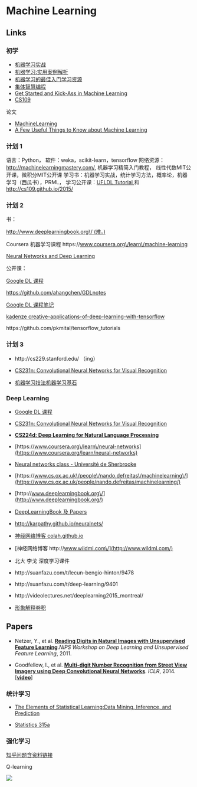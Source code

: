 # Machine Learning

## Links

### 初学

* [机器学习实战](https://book.douban.com/subject/24703171/)
* [机器学习:实用案例解析](https://www.amazon.cn/%E5%9B%BE%E4%B9%A6/dp/B00CFCNGLG/479-4252085-2243758?ie=UTF8&camp=536&creative=3200&creativeASIN=B00CFCNGLG&linkCode=as2&ref_=as_li_qf_sp_asin_il_tl&tag=vastwork-23)
* [机器学习的最佳入门学习资源](https://segmentfault.com/a/1190000000394924)
* [集体智慧编程](https://book.douban.com/subject/3288908/)
* [Get Started and Kick-Ass in Machine Learning](http://machinelearningmastery.com/)
* [CS109](http://cs109.github.io/2014/index.html)

论文

* [MachineLearning](http://www.cs.cmu.edu/~tom/pubs/MachineLearning.pdf)
* [A Few Useful Things to Know about Machine Learning](http://homes.cs.washington.edu/~pedrod/papers/cacm12.pdf)

### 计划 1

语言：Python， 软件：weka，scikit-learn，tensorflow
网络资源： [http:\/\/machinelearningmastery.com\/](http://machinelearningmastery.com/), 机器学习精简入门教程， 线性代数MIT公开课，微积分MIT公开课
学习书：机器学习实战，统计学习方法，概率论，机器学习（西瓜书），PRML，
学习公开课：[UFLDL Tutorial ](http://deeplearning.stanford.edu/tutorial/)  和 [http:\/\/cs109.github.io\/2015\/   ](http://cs109.github.io/2015/ "CS109")

### 计划 2

书：

[http:\/\/www.deeplearningbook.org\/  \(难。\)](http://www.deeplearningbook.org/)

Coursera 机器学习课程 https:\/\/www.coursera.org\/learn\/machine-learning

[ Neural Networks and Deep Learning](http://neuralnetworksanddeeplearning.com/index.html)

公开课：

[Google DL 课程  ](https://www.udacity.com/course/deep-learning--ud730)

[https:\/\/github.com\/ahangchen\/GDLnotes](https://github.com/ahangchen/GDLnotes)

[Google DL 课程笔记](https://zhuanlan.zhihu.com/syzhang?topic=%E6%B7%B1%E5%BA%A6%E5%AD%A6%E4%B9%A0%EF%BC%88Deep%20Learning%EF%BC%89)

[kadenze creative-applications-of-deep-learning-with-tensorflow](https://www.kadenze.com/courses/creative-applications-of-deep-learning-with-tensorflow-i)

https:\/\/github.com\/pkmital\/tensorflow\_tutorials

### 计划 3

* http:\/\/cs229.stanford.edu\/ （ing）

* [CS231n: Convolutional Neural Networks for Visual Recognition](http://cs231n.stanford.edu/)
* [机器学习技法机器学习基石](http://www.csie.ntu.edu.tw/~htlin/mooc/)

### Deep Learning

* [Google DL 课程](https://www.udacity.com/course/deep-learning--ud730)
* [CS231n: Convolutional Neural Networks for Visual Recognition](http://cs231n.stanford.edu/)
* **[CS224d: Deep Learning for Natural Language Processing](http://cs224d.stanford.edu/)**
* [https:\/\/www.coursera.org\/learn\/neural-networks](https://www.coursera.org/learn/neural-networks)
* [Neural networks class - Université de Sherbrooke](https://www.youtube.com/playlist?list=PL6Xpj9I5qXYEcOhn7TqghAJ6NAPrNmUBH)
* [https:\/\/www.cs.ox.ac.uk\/people\/nando.defreitas\/machinelearning\/](https://www.cs.ox.ac.uk/people/nando.defreitas/machinelearning/)
* [http:\/\/www.deeplearningbook.org\/](http://www.deeplearningbook.org/)
* [DeepLearningBook 及 Papers](https://github.com/HFTrader/DeepLearningBook)
* [http:\/\/karpathy.github.io\/neuralnets\/](http://karpathy.github.io/neuralnets/ "Hacker's guide to Neural Networks")
* [神经网络博客 colah.github.io ](http://colah.github.io/)
* [神经网络博客 http:\/\/www.wildml.com\/](http://www.wildml.com/)
* 北大 李戈 深度学习课件
* http:\/\/suanfazu.com\/t\/lecun-bengio-hinton\/9478

* http:\/\/suanfazu.com\/t\/deep-learning\/9401

* http:\/\/videolectures.net\/deeplearning2015\_montreal\/

* [形象解释卷积](http://setosa.io/ev/image-kernels/)


## **Papers**

* Netzer, Y., et al. [**Reading Digits in Natural Images with Unsupervised Feature Learning**](http://ufldl.stanford.edu/housenumbers/nips2011_housenumbers.pdf)._NIPS Workshop on Deep Learning and Unsupervised Feature Learning_, 2011.

* Goodfellow, I., et al. [**Multi-digit Number Recognition from Street View Imagery using Deep Convolutional Neural Networks**](http://static.googleusercontent.com/media/research.google.com/en//pubs/archive/42241.pdf). _ICLR_, 2014. \[[**video**](https://www.youtube.com/watch?v=vGPI_JvLoN0)\]


### 统计学习

* [The Elements of Statistical Learning:Data Mining, Inference, and Prediction](http://statweb.stanford.edu/~tibs/ElemStatLearn/)

* [Statistics 315a](http://statweb.stanford.edu/~tibs/stat315a.html)


### 强化学习

[知乎问题含资料链接](https://www.zhihu.com/question/41775291)

Q-learning

![](https://pic2.zhimg.com/1ffd8c2a1d18022d6e6a629c417bf6f5_b.png)

